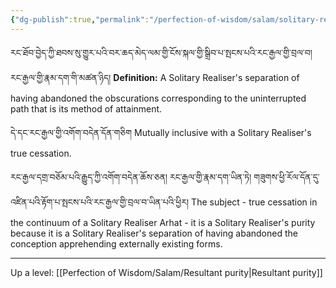 ```yaml
---
{"dg-publish":true,"permalink":"/perfection-of-wisdom/salam/solitary-realisers-purity/"}
---
```


རང་ཐོབ་བྱེད་ཀྱི་ཐབས་སུ་གྱུར་པའི་བར་ཆད་མེད་ལམ་གྱི་ངོས་སྐལ་གྱི་སྒྲིབ་པ་སྤངས་པའི་རང་རྒྱལ་གྱི་བྲལ་བ། རང་རྒྱལ་གྱི་རྣམ་དག་གི་མཚན་ཉིད།
**Definition:** A Solitary Realiser's separation of having abandoned the obscurations corresponding to the uninterrupted path that is its method of attainment. 

དེ་དང་རང་རྒྱལ་གྱི་འགོག་བདེན་དོན་གཅིག
Mutually inclusive with a Solitary Realiser's true cessation. 

རང་རྒྱལ་དགྲ་བཅོམ་པའི་རྒྱུད་ཀྱི་འགོག་བདེན་ཆོས་ཅན། རང་རྒྱལ་གྱི་རྣམ་དག་ཡིན་ཏེ། 
གཟུགས་ཕྱི་རོལ་དོན་དུ་འཛིན་པའི་རྟོག་པ་སྤངས་པའི་རང་རྒྱལ་གྱི་བྲལ་བ་ཡིན་པའི་ཕྱིར།
The subject - true cessation in the continuum of a Solitary Realiser Arhat - it is a Solitary Realiser's purity because it is a Solitary Realiser's separation of having abandoned the conception apprehending externally existing forms.

---
Up a level: [[Perfection of Wisdom/Salam/Resultant purity\|Resultant purity]]